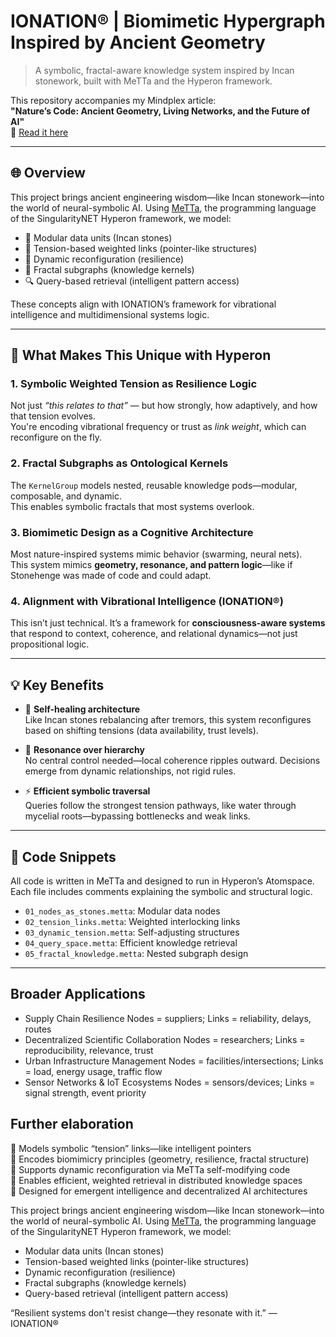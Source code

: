 # IONATION® | Biomimetic Hypergraph Inspired by Ancient Geometry

> A symbolic, fractal-aware knowledge system inspired by Incan stonework, built with MeTTa and the Hyperon framework.

This repository accompanies my Mindplex article:  
**"Nature’s Code: Ancient Geometry, Living Networks, and the Future of AI"**  
🔗 [Read it here](https://magazine.mindplex.ai/post/natures-code-ancient-geometry-living-networks-and-the-future-of-ai)

---

## 🌐 Overview

This project brings ancient engineering wisdom—like Incan stonework—into the world of neural-symbolic AI. Using [MeTTa](https://github.com/singnet/atomspace), the programming language of the SingularityNET Hyperon framework, we model:

- 🧱 Modular data units (Incan stones)
- 🔗 Tension-based weighted links (pointer-like structures)
- 🔁 Dynamic reconfiguration (resilience)
- 🌽 Fractal subgraphs (knowledge kernels)
- 🔍 Query-based retrieval (intelligent pattern access)

These concepts align with IONATION’s framework for vibrational intelligence and multidimensional systems logic.

---

## 🧩 What Makes This Unique with Hyperon

### 1. **Symbolic Weighted Tension as Resilience Logic**  
Not just *“this relates to that”* — but how strongly, how adaptively, and how that tension evolves.  
You're encoding vibrational frequency or trust as *link weight*, which can reconfigure on the fly.

### 2. **Fractal Subgraphs as Ontological Kernels**  
The `KernelGroup` models nested, reusable knowledge pods—modular, composable, and dynamic.  
This enables symbolic fractals that most systems overlook.

### 3. **Biomimetic Design as a Cognitive Architecture**  
Most nature-inspired systems mimic behavior (swarming, neural nets).  
This system mimics **geometry, resonance, and pattern logic**—like if Stonehenge was made of code and could adapt.

### 4. **Alignment with Vibrational Intelligence (IONATION®)**  
This isn’t just technical. It’s a framework for **consciousness-aware systems** that respond to context, coherence, and relational dynamics—not just propositional logic.

---

## 💡 Key Benefits

- 🔄 **Self-healing architecture**  
  Like Incan stones rebalancing after tremors, this system reconfigures based on shifting tensions (data availability, trust levels).

- 🌊 **Resonance over hierarchy**  
  No central control needed—local coherence ripples outward. Decisions emerge from dynamic relationships, not rigid rules.

- ⚡ **Efficient symbolic traversal**  
  Queries follow the strongest tension pathways, like water through mycelial roots—bypassing bottlenecks and weak links.

---

## 🧠 Code Snippets

All code is written in MeTTa and designed to run in Hyperon’s Atomspace. Each file includes comments explaining the symbolic and structural logic.

- `01_nodes_as_stones.metta`: Modular data nodes
- `02_tension_links.metta`: Weighted interlocking links
- `03_dynamic_tension.metta`: Self-adjusting structures
- `04_query_space.metta`: Efficient knowledge retrieval
- `05_fractal_knowledge.metta`: Nested subgraph design

---

## Broader Applications
- Supply Chain Resilience
Nodes = suppliers; Links = reliability, delays, routes
- Decentralized Scientific Collaboration
Nodes = researchers; Links = reproducibility, relevance, trust
- Urban Infrastructure Management
Nodes = facilities/intersections; Links = load, energy usage, traffic flow
- Sensor Networks & IoT Ecosystems
Nodes = sensors/devices; Links = signal strength, event priority


## Further elaboration
🔸 Models symbolic “tension” links—like intelligent pointers  
🔸 Encodes biomimicry principles (geometry, resilience, fractal structure)  
🔸 Supports dynamic reconfiguration via MeTTa self-modifying code  
🔸 Enables efficient, weighted retrieval in distributed knowledge spaces  
🔸 Designed for emergent intelligence and decentralized AI architectures  


This project brings ancient engineering wisdom—like Incan stonework—into the world of neural-symbolic AI. Using [MeTTa](https://github.com/singnet/atomspace), the programming language of the SingularityNET Hyperon framework, we model:

- Modular data units (Incan stones)
- Tension-based weighted links (pointer-like structures)
- Dynamic reconfiguration (resilience)
- Fractal subgraphs (knowledge kernels)
- Query-based retrieval (intelligent pattern access)



“Resilient systems don't resist change—they resonate with it.” — IONATION®

